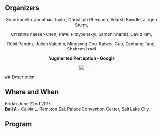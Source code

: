 ## Organizers
<p style="text-align: center;"> Sean Fanello, Jonathan Taylor, Christoph Rhemann, Adarsh Kowdle, Jürgen Sturm, </p>
<p style="text-align: center;"> Christine Kaeser-Chen, Pavel Pidlypenskyi, Sameh Khamis,  David Kim, </p>
<p style="text-align: center;"> Rohit Pandey, Julien Valentin,  Mingsong Dou, Kaiwen Guo, Danhang Tang, Shahram Izadi  </p>

<p style="text-align: center;"> <b> Augmented Perception - Google </b> </p>
<p style="text-align:center"><img src="http://www.seanfanello.it/wp-content/uploads/2018/04/stack.png"/></p>
## Description

## Where and When
Friday June 22nd 2018 <br />
<b> Ball A </b> - Calvin L. Rampton Salt Palace Convention Center, Salt Lake City

## Program
